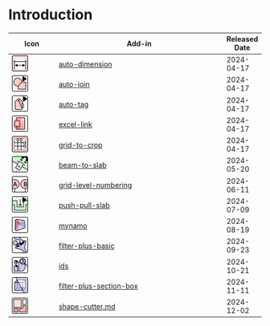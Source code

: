 # Introduction



<table><thead><tr><th width="102">Icon</th><th width="434" data-type="content-ref">Add-in</th><th>Released Date</th></tr></thead><tbody><tr><td><img src="../.gitbook/assets/AutoDimension_Icon.png" alt=""></td><td><a href="auto-dimension/">auto-dimension</a></td><td>2024-04-17</td></tr><tr><td><img src="../.gitbook/assets/AutoJoin_Icon.png" alt="" data-size="original"></td><td><a href="auto-join/">auto-join</a></td><td>2024-04-17</td></tr><tr><td><img src="../.gitbook/assets/AutoTag_Icon.png" alt="" data-size="original"></td><td><a href="auto-tag/">auto-tag</a></td><td>2024-04-17</td></tr><tr><td><img src="../.gitbook/assets/ExcelLink_Icon.png" alt="" data-size="original"></td><td><a href="excel-link/">excel-link</a></td><td>2024-04-17</td></tr><tr><td><img src="../.gitbook/assets/GridToCrop_Icon.png" alt=""></td><td><a href="grid-to-crop/">grid-to-crop</a></td><td>2024-04-17</td></tr><tr><td><img src="../.gitbook/assets/BeamToSlab_Icon.png" alt=""></td><td><a href="beam-to-slab/">beam-to-slab</a></td><td>2024-05-20</td></tr><tr><td><img src="../.gitbook/assets/GridLevelNumbering_Icon.png" alt=""></td><td><a href="grid-level-numbering/">grid-level-numbering</a></td><td>2024-06-11</td></tr><tr><td><img src="../.gitbook/assets/PushPullSlab_Icon.png" alt=""></td><td><a href="push-pull-slab/">push-pull-slab</a></td><td>2024-07-09</td></tr><tr><td><img src="../.gitbook/assets/Mynamo_Icon.png" alt=""></td><td><a href="mynamo/">mynamo</a></td><td>2024-08-19</td></tr><tr><td><img src="../.gitbook/assets/FilterPlusBasic_Icon.png" alt=""></td><td><a href="filter-plus-basic/">filter-plus-basic</a></td><td>2024-09-23</td></tr><tr><td><img src="../.gitbook/assets/IDs_Light_32x32.png" alt=""></td><td><a href="ids/">ids</a></td><td>2024-10-21</td></tr><tr><td><img src="../.gitbook/assets/FilterPlusSectionBox_Light_32x32.png" alt="" data-size="original"></td><td><a href="filter-plus-section-box/">filter-plus-section-box</a></td><td>2024-11-11</td></tr><tr><td><img src="../.gitbook/assets/ShapeCutter_Light_32x32.png" alt="" data-size="original"></td><td><a href="shape-cutter.md">shape-cutter.md</a></td><td>2024-12-02</td></tr></tbody></table>
